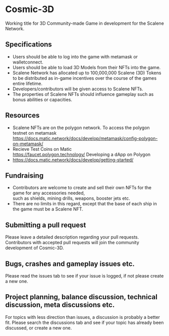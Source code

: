 # Cosmic-3D
Working title for 3D Community-made Game in development for the Scalene Network.

## Specifications
* Users should be able to log into the game with metamask or walletconnect.
* Users should be able to load 3D Models from their NFTs into the game.
* Scalene Network has allocated up to 100,000,000 Scalene (3D) Tokens to be distributed
as in-game incentives over the course of the games entire lifetime.
* Developers/contributors will be given access to Scalene NFTs.
* The properties of Scalene NFTs should influence gameplay such as bonus abilities or capacities.

## Resources
* Scalene NFTs are on the polygon network. To access the polygon testnet on metamask  
https://docs.matic.network/docs/develop/metamask/config-polygon-on-metamask/  
* Recieve Test Coins on Matic  
https://faucet.polygon.technology/
Developing a dApp on Polygon
* https://docs.matic.network/docs/develop/getting-started/

## Fundraising
* Contributors are welcome to create and sell their own NFTs for the game for any accessories needed,  
such as shields, mining drills, weapons, booster jets etc.
* There are no limits in this regard, except that the base of each ship in the game must be a Scalene NFT.

## Submitting a pull request
Please leave a detailed description regarding your pull requests.
Contributors with accepted pull requests will join the community development of Cosmic-3D.

## Bugs, crashes and gameplay issues etc.
Please read the issues tab to see if your issue is logged, if not please create a new one.

## Project planning, balance discussion, technical discussion, meta discussions etc.
For topics with less direction than issues, a discussion is probably a better fit.
Please search the discussions tab and see if your topic has already been discussed, or create a new one.
